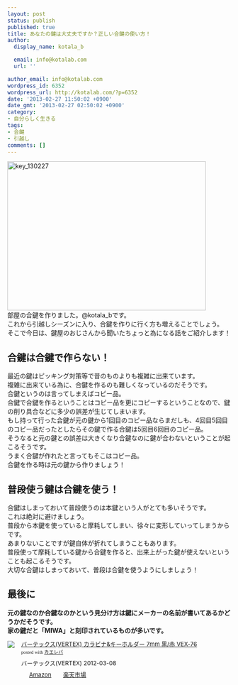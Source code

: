 ```yaml
---
layout: post
status: publish
published: true
title: あなたの鍵は大丈夫ですか？正しい合鍵の使い方！
author:
  display_name: kotala_b

  email: info@kotalab.com
  url: ''

author_email: info@kotalab.com
wordpress_id: 6352
wordpress_url: http://kotalab.com/?p=6352
date: '2013-02-27 11:50:02 +0900'
date_gmt: '2013-02-27 02:50:02 +0900'
category:
- 自分らしく生きる
tags:
- 合鍵
- 引越し
comments: []
---
```

<p><img src="http://kotalab.com/wp-content/uploads/key_130227-448x336.jpg" alt="key_130227" width="448" height="336" class="alignnone size-large wp-image-6353" /><br />
部屋の合鍵を作りました。@kotala_bです。<br />
これから引越しシーズンに入り、合鍵を作りに行く方も増えることでしょう。<br />
そこで今日は、鍵屋のおじさんから聞いたちょっと為になる話をご紹介します！<br />
<!--more--></p>
<h2>合鍵は合鍵で作らない！</h2>
<p>最近の鍵はピッキング対策等で昔のものよりも複雑に出来ています。<br />
複雑に出来ている為に、合鍵を作るのも難しくなっているのだそうです。<br />
合鍵というのは言ってしまえばコピー品。<br />
合鍵で合鍵を作るということはコピー品を更にコピーするということなので、鍵の削り具合などに多少の誤差が生じてしまいます。<br />
もし持って行った合鍵が元の鍵から1回目のコピー品ならまだしも、4回目5回目のコピー品だったとしたらその鍵で作る合鍵は5回目6回目のコピー品。<br />
そうなると元の鍵との誤差は大きくなり合鍵なのに鍵が合わないということが起こるそうです。<br />
うまく合鍵が作れたと言ってもそこはコピー品。<br />
合鍵を作る時は元の鍵から作りましょう！</p>
<h2>普段使う鍵は合鍵を使う！</h2>
<p>合鍵はしまっておいて普段使うのは本鍵という人がとても多いそうです。<br />
これは絶対に避けましょう。<br />
普段から本鍵を使っていると摩耗してしまい、徐々に変形していってしまうからです。<br />
あまりないことですが鍵自体が折れてしまうこともあります。<br />
普段使って摩耗している鍵から合鍵を作ると、出来上がった鍵が使えないということも起こるそうです。<br />
大切な合鍵はしまっておいて、普段は合鍵を使うようにしましょう！</p>
<h2>最後に</h2>
<p><strong>元の鍵なのか合鍵なのかという見分け方は鍵にメーカーの名前が書いてあるかどうかだそうです。<br />
家の鍵だと「MIWA」と刻印されているものが多いです。</strong></p>
<div class="kaerebalink-box" style="text-align:left;padding-bottom:20px;font-size:small;/zoom: 1;overflow: hidden;">
<div class="kaerebalink-image" style="float:left;margin:0 15px 10px 0;"><a href="http://c.af.moshimo.com/af/c/click?a_id=374940&p_id=170&pc_id=185&pl_id=4062&s_v=b5Rz2P0601xu&url=http%3A%2F%2Fwww.amazon.co.jp%2Fexec%2Fobidos%2FASIN%2FB0017M9E5M%2Fref%3Dnosim" rel="nofollow" target="_blank"><img src="http://ecx.images-amazon.com/images/I/416%2BOQKJ8QL._SL160_.jpg" style="border: none;" /></a></div>
<div class="kaerebalink-info" style="line-height:120%;/zoom: 1;overflow: hidden;">
<div class="kaerebalink-name" style="margin-bottom:10px;line-height:120%"><a href="http://c.af.moshimo.com/af/c/click?a_id=374940&p_id=170&pc_id=185&pl_id=4062&s_v=b5Rz2P0601xu&url=http%3A%2F%2Fwww.amazon.co.jp%2Fexec%2Fobidos%2FASIN%2FB0017M9E5M%2Fref%3Dnosim" rel="nofollow" target="_blank">バーテックス(VERTEX) カラビナ&キーホルダー 7mm 黒/赤 VEX-76</a>
<div class="kaerebalink-powered-date" style="font-size:8pt;margin-top:5px;font-family:verdana;line-height:120%">posted with <a href="http://kaereba.com" target="_blank">カエレバ</a></div>
</div>
<div class="kaerebalink-detail" style="margin-bottom:5px;"> バーテックス(VERTEX) 2012-03-08    </div>
<div class="kaerebalink-link1" style="margin-top:10px;">
<div class="shoplinkamazon" style="display:inline;margin-right:5px;background: url('http://img.yomereba.com/tam_k_01.gif') 0 0 no-repeat;padding: 2px 0 2px 18px;white-space: nowrap;"><a href="http://c.af.moshimo.com/af/c/click?a_id=374940&p_id=170&pc_id=185&pl_id=4062&s_v=b5Rz2P0601xu&url=http%3A%2F%2Fwww.amazon.co.jp%2Fgp%2Fsearch%3Fkeywords%3DVEX-76%26__mk_ja_JP%3D%2583J%2583%255E%2583J%2583i" rel="nofollow" target="_blank" >Amazon</a></div>
<div class="shoplinkrakuten" style="display:inline;margin-right:5px;background: url('http://img.yomereba.com/tam_k_01.gif') 0 -50px no-repeat;padding: 2px 0 2px 18px;white-space: nowrap;"><a href="http://c.af.moshimo.com/af/c/click?a_id=374939&p_id=54&pc_id=54&pl_id=616&s_v=b5Rz2P0601xu&url=http%3A%2F%2Fsearch.rakuten.co.jp%2Fsearch%2Fmall%2FVEX-76%2F-%2Ff.1-p.1-s.1-sf.0-st.A-v.2%3Fx%3D0" rel="nofollow" target="_blank" title="楽天市場" >楽天市場</a></div>
</div>
</div>
<div class="booklink-footer" style="clear: left"></div>
</div>
